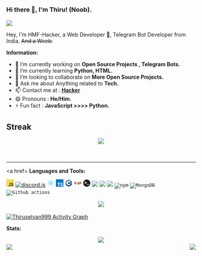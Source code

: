 
### Hi there 👋, I'm Thiru! (Noob).

<a href="https://telegram.me/HMF_OWNER_1"><img align="center" src="https://telegra.ph/file/9de8ab0e0d022f6058540.jpg"/></a>


Hey, I'm HMF-Hacker, a Web Developer 🚀, Telegram Bot Developer from India. ~~And a Weeb.~~

 **Information:**

- 🔭 I’m currently working on  **Open Source Projects , Telegram Bots.**
- 🌱 I’m currently learning  **Python, HTML.**
- 👯 I’m looking to collaborate on **More Open Source Projects.**
- 💬 Ask me about  Anything related to **Tech.**
- 📫 Contact me at :  **[Hacker](t.me/HMF_owmer_1)**
- 😄 Pronouns :  **He/Him.**
- ⚡ Fun fact : **JavaScript >>>> Python.**

## Streak
<p align="center"><img src="https://github-readme-streak-stats.herokuapp.com/?user=MoeZilla&theme=dark"/></p>

<br>

---
<a href=
**Languages and Tools:**  


<code><img height="20" src="https://raw.githubusercontent.com/github/explore/80688e429a7d4ef2fca1e82350fe8e3517d3494d/topics/javascript/javascript.png"></code>
<a href="https://discord.js.org"><img src="https://cdn.discordapp.com/attachments/740865034887888996/740865173065170994/logo-square.png" width="20" alt="discord.js" /></a>
<code><img height="20" src="https://raw.githubusercontent.com/github/explore/80688e429a7d4ef2fca1e82350fe8e3517d3494d/topics/react/react.png"></code>
<code><img height="20" src="https://raw.githubusercontent.com/github/explore/80688e429a7d4ef2fca1e82350fe8e3517d3494d/topics/typescript/typescript.png"></code>
<code><img height="20" src="https://raw.githubusercontent.com/github/explore/80688e429a7d4ef2fca1e82350fe8e3517d3494d/topics/cpp/cpp.png"></code>
<code><img height="20" src="https://raw.githubusercontent.com/github/explore/80688e429a7d4ef2fca1e82350fe8e3517d3494d/topics/git/git.png"></code>
<code><img height="20" src="https://raw.githubusercontent.com/github/explore/80688e429a7d4ef2fca1e82350fe8e3517d3494d/topics/terminal/terminal.png"></code>
<code><img height="20" src="https://img.shields.io/badge/-Nodejs-43853d?style=flat-square&logo=Node.js&logoColor=white"/></code>
<code><img height="20" src="https://img.shields.io/badge/-HTML5-E34F26?style=flat-square&logo=html5&logoColor=white" /></code>
<code><img height="20" src="https://img.shields.io/badge/-Heroku-430098?style=flat-square&logo=heroku&logoColor=white" /></code>
<code><img alt="npm" src="https://img.shields.io/badge/-NPM-CB3837?style=flat-square&logo=npm&logoColor=white" /></code>
<code><img alt="MongoDB" src="https://img.shields.io/badge/-MongoDB-13aa52?style=flat-square&logo=mongodb&logoColor=white" /></code>
<code><img alt="Github actions" src="https://img.shields.io/badge/-Github_Actions-2088FF?style=flat-square&logo=github-actions&logoColor=white" /></code>


<p align="center">
  <a href="https://github.com/Thiruselvan999">
    <img src="https://github-readme-streak-stats.herokuapp.com/?user=Thiruselvan999#version3"/>
  </a>
</p>
<a href="https://github.com/selfie-bd"><img alt="Thiruselvan999 Activity Graph" src="https://activity-graph.herokuapp.com/graph?username=Thiruselvan999&bg_color=1F222E&color=F8D866&line=F85D7F&point=FFFFFF&hide_border=true" /></a>


**Stats:**  


<div align="center"><img src="https://github-profile-trophy.vercel.app/?username=Thiruselvan999&theme=dracula&count_private=true"></div>
<img align="left" src="https://github-readme-stats.vercel.app/api?username=Thiruselvan999&show_icons=true&hide_border=true&theme=tokyonight"><img align="right" src="https://github-readme-stats.vercel.app/api/top-langs/?username=Thiruselvan999&theme=tokyonight&hide=batchfile">
